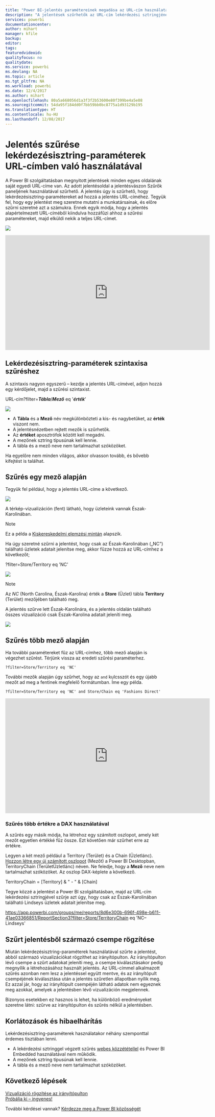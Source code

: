 ```yaml
---
title: "Power BI-jelentés paramétereinek megadása az URL-cím használatával"
description: "A jelentések szűrhetők az URL-cím lekérdezési sztringjének paramétereivel, akár egynél több mezőre is."
services: powerbi
documentationcenter: 
author: mihart
manager: kfile
backup: 
editor: 
tags: 
featuredvideoid: 
qualityfocus: no
qualitydate: 
ms.service: powerbi
ms.devlang: NA
ms.topic: article
ms.tgt_pltfrm: NA
ms.workload: powerbi
ms.date: 12/4/2017
ms.author: mihart
ms.openlocfilehash: 80a5a668056d1a3f3f2b53600e80f399be4a5e08
ms.sourcegitcommit: 54da95f184dd0f7bb59bb0bc8775a1d93129b195
ms.translationtype: HT
ms.contentlocale: hu-HU
ms.lasthandoff: 12/08/2017
---
```

# <a name="filter-a-report-using-query-string-parameters-in-the-url"></a>Jelentés szűrése lekérdezésisztring-paraméterek URL-címben való használatával
A Power BI szolgáltatásban megnyitott jelentések minden egyes oldalának saját egyedi URL-címe van. Az adott jelentésoldal a jelentésvászon Szűrők paneljének használatával szűrhető.  A jelentés úgy is szűrhető, hogy lekérdezésisztring-paramétereket ad hozzá a jelentés URL-címéhez. Tegyük fel, hogy egy jelentést meg szeretne mutatni a munkatársainak, és előre szűrni szeretné azt a számukra. Ennek egyik módja, hogy a jelentés alapértelmezett URL-címéből kiindulva hozzáfűzi ahhoz a szűrési paramétereket, majd elküldi nekik a teljes URL-címet.

![](media/service-url-filters/power-bi-report2.png)

<iframe width="640" height="360" src="https://www.youtube.com/embed/WQFtN8nvM4A?list=PLv2BtOtLblH3YE_Ycas5B1GtcoFfJXavO&amp;showinfo=0" frameborder="0" allowfullscreen></iframe>

## <a name="query-string-parameter-syntax-for-filtering"></a>Lekérdezésisztring-paraméterek szintaxisa szűréshez
A szintaxis nagyon egyszerű – kezdje a jelentés URL-címével, adjon hozzá egy kérdőjelet, majd a szűrési szintaxist.

URL-cím?filter=***Tábla***/***Mező*** eq '***érték***'

![](media/service-url-filters/power-bi-filter-urls7b.png)

* A **Tábla** és a **Mező** név megkülönbözteti a kis- és nagybetűket, az **érték** viszont nem.
* A jelentésnézetben rejtett mezők is szűrhetők.
* Az **értéket** aposztrófok között kell megadni.
* A mezőnek sztring típusúnak kell lennie.
* A tábla és a mező neve nem tartalmazhat szóközöket.

Ha egyelőre nem minden világos, akkor olvasson tovább, és bővebb kifejtést is találhat.  

## <a name="filter-on-a-field"></a>Szűrés egy mező alapján
Tegyük fel például, hogy a jelentés URL-címe a következő.

![](media/service-url-filters/power-bi-filter-urls6.png)

A térkép-vizualizáción (fent) látható, hogy üzleteink vannak Észak-Karolinában.

>[!NOTE]
>Ez a példa a [Kiskereskedelmi elemzési mintán](sample-datasets.md) alapszik.
> 

Ha úgy szeretné szűrni a jelentést, hogy csak az Észak-Karolinában („NC”) található üzletek adatait jelenítse meg, akkor fűzze hozzá az URL-címhez a következőt;

?filter=Store/Territory eq 'NC'

![](media/service-url-filters/power-bi-filter-urls7.png)

>[!NOTE]
>Az *NC* (North Carolina, Észak-Karolina) érték a **Store** (Üzlet) tábla **Territory** (Terület) mezőjében található meg.
> 
> 

A jelentés szűrve lett Észak-Karolinára, és a jelentés oldalán található összes vizualizáció csak Észak-Karolina adatait jeleníti meg.

![](media/service-url-filters/power-bi-report4.png)

## <a name="filter-on-multiple-fields"></a>Szűrés több mező alapján
Ha további paramétereket fűz az URL-címhez, több mező alapján is végezhet szűrést. Térjünk vissza az eredeti szűrési paraméterhez.

```
?filter=Store/Territory eq 'NC'
```

További mezők alapján úgy szűrhet, hogy az `and` kulcsszót és egy újabb mezőt ad meg a fentinek megfelelő formátumban. Íme egy példa.

```
?filter=Store/Territory eq 'NC' and Store/Chain eq 'Fashions Direct'
```

<iframe width="640" height="360" src="https://www.youtube.com/embed/0sDGKxOaC8w?showinfo=0" frameborder="0" allowfullscreen></iframe>


### <a name="using-dax-to-filter-on-multiple-values"></a>Szűrés több értékre a DAX használatával
A szűrés egy másik módja, ha létrehoz egy számított oszlopot, amely két mezőt egyetlen értékké fűz össze. Ezt követően már szűrhet erre az értékre.

Legyen a két mező például a Territory (Terület) és a Chain (Üzletlánc). [Hozzon létre egy új számított oszlopot](desktop-tutorial-create-calculated-columns.md) (Mezőt) a Power BI Desktopban, TerritoryChain (TerületÜzletlánc) néven. Ne feledje, hogy a **Mező** neve nem tartalmazhat szóközöket. Az oszlop DAX-képlete a következő.

TerritoryChain = [Territory] & " - " & [Chain]

Tegye közzé a jelentést a Power BI szolgáltatásban, majd az URL-cím lekérdezési sztringjével szűrje azt úgy, hogy csak az Észak-Karolinában található Lindseys üzletek adatait jelenítse meg.

https://app.powerbi.com/groups/me/reports/8d6e300b-696f-498e-b611-41ae03366851/ReportSection3?filter=Store/TerritoryChain eq 'NC–Lindseys'

## <a name="pin-a-tile-from-a-filtered-report"></a>Szűrt jelentésből származó csempe rögzítése
Miután lekérdezésisztring-paraméterek használatával szűrte a jelentést, abból származó vizualizációkat rögzíthet az irányítópulton. Az irányítópulton lévő csempe a szűrt adatokat jeleníti meg, a csempe kiválasztásakor pedig megnyílik a létrehozásához használt jelentés.  Az URL-címmel alkalmazott szűrés azonban nem lesz a jelentéssel együtt mentve, és az irányítópult csempéjének kiválasztása után a jelentés szűretlen állapotban nyílik meg.  Ez azzal jár, hogy az irányítópult csempéjén látható adatok nem egyeznek meg azokkal, amelyek a jelentésben lévő vizualizáción megjelennek.

Bizonyos esetekben ez hasznos is lehet, ha különböző eredményeket szeretne látni: szűrve az irányítópulton és szűrés nélkül a jelentésben.

## <a name="limitations-and-troubleshooting"></a>Korlátozások és hibaelhárítás
Lekérdezésisztring-paraméterek használatakor néhány szemponttal érdemes tisztában lenni.

* A lekérdezési sztringgel végzett szűrés [webes közzététellel](service-publish-to-web.md) és Power BI Embedded használatával nem működik.   
* A mezőnek sztring típusúnak kell lennie.
* A tábla és a mező neve nem tartalmazhat szóközöket.

## <a name="next-steps"></a>Következő lépések
[Vizualizáció rögzítése az irányítópulton](service-dashboard-pin-tile-from-report.md)  
[Próbálja ki – ingyenes!](https://powerbi.com/)

További kérdései vannak? [Kérdezze meg a Power BI közösségét](http://community.powerbi.com/)

